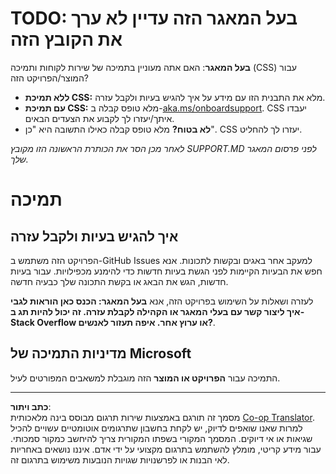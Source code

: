 <!--
CO_OP_TRANSLATOR_METADATA:
{
  "original_hash": "b7244261ee19497082edf33bcce64717",
  "translation_date": "2025-09-29T22:15:51+00:00",
  "source_file": "SUPPORT.md",
  "language_code": "he"
}
-->
# TODO: בעל המאגר הזה עדיין לא ערך את הקובץ הזה

**בעל המאגר**: האם אתה מעוניין בתמיכה של שירות לקוחות ותמיכה (CSS) עבור המוצר/הפרויקט הזה?

- **ללא תמיכת CSS:** מלא את התבנית הזו עם מידע על איך להגיש בעיות ולקבל עזרה.
- **עם תמיכת CSS:** מלא טופס קבלה ב-[aka.ms/onboardsupport](https://aka.ms/onboardsupport). CSS יעבדו איתך/יעזרו לך לקבוע את הצעדים הבאים.
- **לא בטוח?** מלא טופס קבלה כאילו התשובה היא "כן". CSS יעזרו לך להחליט.

*לאחר מכן הסר את הכותרת הראשונה הזו מקובץ SUPPORT.MD לפני פרסום המאגר שלך.*

# תמיכה

## איך להגיש בעיות ולקבל עזרה  

הפרויקט הזה משתמש ב-GitHub Issues למעקב אחר באגים ובקשות לתכונות. אנא חפש את הבעיות הקיימות 
לפני הגשת בעיות חדשות כדי להימנע מכפילויות. עבור בעיות חדשות, הגש את הבאג או 
בקשת התכונה שלך כבעיה חדשה.

לעזרה ושאלות על השימוש בפרויקט הזה, אנא **בעל המאגר: הכנס כאן הוראות 
לגבי איך ליצור קשר עם בעלי המאגר או הקהילה לקבלת עזרה. זה יכול להיות תג ב-Stack Overflow או ערוץ אחר.
איפה תעזור לאנשים?**.

## מדיניות התמיכה של Microsoft  

התמיכה עבור **הפרויקט או המוצר** הזה מוגבלת למשאבים המפורטים לעיל.

---

**כתב ויתור**:  
מסמך זה תורגם באמצעות שירות תרגום מבוסס בינה מלאכותית [Co-op Translator](https://github.com/Azure/co-op-translator). למרות שאנו שואפים לדיוק, יש לקחת בחשבון שתרגומים אוטומטיים עשויים להכיל שגיאות או אי דיוקים. המסמך המקורי בשפתו המקורית צריך להיחשב כמקור סמכותי. עבור מידע קריטי, מומלץ להשתמש בתרגום מקצועי על ידי אדם. איננו נושאים באחריות לאי הבנות או לפרשנויות שגויות הנובעות משימוש בתרגום זה.